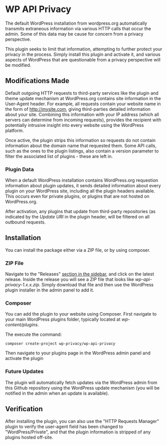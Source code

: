 # WP API Privacy

The default WordPress installation from wordpress.org automatically transmits extraneous information via various HTTP calls that occur the admin. Some of this data may be cause for concern
from a privacy perspective. 

This plugin seeks to limit that information, attempting to further protect your privacy in the process. Simply install this plugin and activate it, and various aspects of WordPress that 
are questionable from a privacy perspective will be modified.  
## Modifications Made 

Default outgoing HTTP requests to third-party services like the plugin and theme update mechanism at WordPress.org contains site information in the User-Agent header.  For example, all
requests contain your website name in the form of http://mysite.com, giving third-parties detailed information about your site.  Combining this information with your IP address (which all servers can determine from incoming requests), provides the recipient with potentially intrusive insight into every website using the WordPress platform. 

Once active, the plugin strips this information so requests do not contain information about the domain name that requested them.  Some API calls, such as the ones to the plugin listings, also contain a version parameter to filter the associated list of plugins - these are left in.

### Plugin Data

When a default WordPress installation contains WordPress.org requestion information about plugin updates, it sends detailed information about every plugin on your WordPress site, including all the plugin headers available.  This occurs even for private plugins, or plugins that are not hosted on WordPress.org.

After activation, any plugins that update from third-party repositories (as indicated by the *Update URI* in the plugin header, will be filtered on all outbound requests.

## Installation

You can install the package either via a ZIP file, or by using composer.

### ZIP File

Navigate to the "Releases" [section in the sidebar](https://github.com/wp-privacy/wp-api-privacy/releases/latest), and click on the latest release.  Inside the release you will see a ZIP file that looks like 
*wp-api-privacy-1.x.x.zip*.  Simply download that file and then use the WordPress plugin installer in the admin panel to add it.

### Composer

You can add the plugin to your website using Composer.  First navigate to your main WordPress plugins folder, typically located at *wp-content/plugins*. 

The execute the command:
```
composer create-project wp-privacy/wp-api-privacy
```

Then navigate to your plugins page in the WordPress admin panel and activate the plugin

### Future Updates

The plugin will automatically fetch updates via the WordPress admin from this Github repository using the WordPress update mechanism (you will be notified in the admin when an update 
is available).

## Verification

After installing the plugin, you can also use the "HTTP Requests Manager" plugin to verify the user-agent field has been changed to "WordPress/Private", and that the plugin information
is stripped of any plugins hosted off-site.

